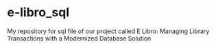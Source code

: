# e-libro_sql
My repository for sql file of our project called E Libro: Managing Library Transactions with a Modernized Database Solution
